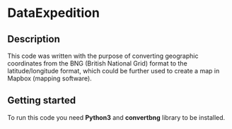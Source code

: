 # DataExpedition

## Description
This code was written with the purpose of converting geographic coordinates from the BNG (British National Grid) format to the latitude/longitude format, which could be further used to create a map in Mapbox (mapping software).

## Getting started

To run this code you need **Python3** and **convertbng** library to be installed.

